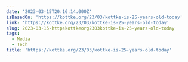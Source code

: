 ```yaml
---
date: '2023-03-15T20:16:14.000Z'
isBasedOn: 'https://kottke.org/23/03/kottke-is-25-years-old-today'
link: 'https://kottke.org/23/03/kottke-is-25-years-old-today'
slug: 2023-03-15-httpskottkeorg2303kottke-is-25-years-old-today
tags:
  - Media
  - Tech
title: 'https://kottke.org/23/03/kottke-is-25-years-old-today'
---
```


